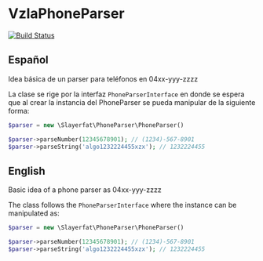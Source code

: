# VzlaPhoneParser

[![Build Status](https://travis-ci.org/slayerfat/VzlaPhoneParser.svg?branch=master)](https://travis-ci.org/slayerfat/VzlaPhoneParser)

## Español
Idea básica de un parser para teléfonos en 04xx-yyy-zzzz

La clase se rige por la interfaz `PhoneParserInterface` en donde se espera que al crear la instancia 
del PhoneParser se pueda manipular de la siguiente forma:

```php
$parser = new \Slayerfat\PhoneParser\PhoneParser()

$parser->parseNumber(12345678901); // (1234)-567-8901
$parser->parseString('algo1232224455xzx'); // 1232224455
```

## English
Basic idea of a phone parser as 04xx-yyy-zzzz

The class follows the `PhoneParserInterface` where the instance can be manipulated as:

```php
$parser = new \Slayerfat\PhoneParser\PhoneParser()

$parser->parseNumber(12345678901); // (1234)-567-8901
$parser->parseString('algo1232224455xzx'); // 1232224455
```